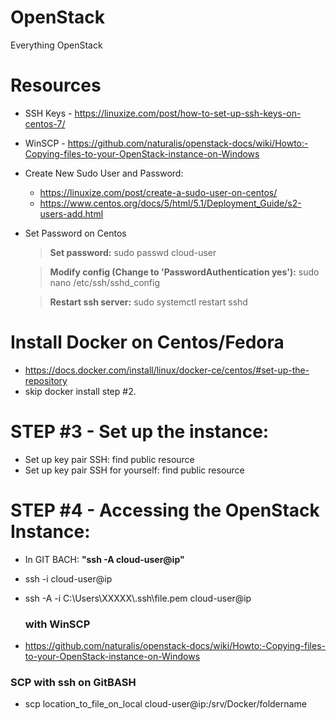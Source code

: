 # OpenStack
Everything OpenStack

# Resources
  - SSH Keys - https://linuxize.com/post/how-to-set-up-ssh-keys-on-centos-7/
  - WinSCP - https://github.com/naturalis/openstack-docs/wiki/Howto:-Copying-files-to-your-OpenStack-instance-on-Windows
  
  - Create New Sudo User and Password:
    - https://linuxize.com/post/create-a-sudo-user-on-centos/
    - https://www.centos.org/docs/5/html/5.1/Deployment_Guide/s2-users-add.html

  - Set Password on Centos
    > **Set password:** sudo passwd cloud-user

    > **Modify config (Change to 'PasswordAuthentication yes'):** sudo nano /etc/ssh/sshd_config

    > **Restart ssh server:** sudo systemctl restart sshd

# Install Docker on Centos/Fedora      
  - https://docs.docker.com/install/linux/docker-ce/centos/#set-up-the-repository
  - skip docker install step #2.

# STEP #3 - Set up the instance:
- Set up key pair SSH:  find public resource
- Set up key pair SSH for yourself: find public resource

# STEP #4 - Accessing the OpenStack Instance:
  - In GIT BACH: **"ssh -A cloud-user@ip"**
  - ssh -i <your pem file> cloud-user@ip
  - ssh -A -i C:\\Users\\XXXXX\\.ssh\\file.pem cloud-user@ip
  
    ### with WinSCP
  - https://github.com/naturalis/openstack-docs/wiki/Howto:-Copying-files-to-your-OpenStack-instance-on-Windows
  ### SCP with ssh on GitBASH
  - scp location_to_file_on_local cloud-user@ip:/srv/Docker/foldername
  
